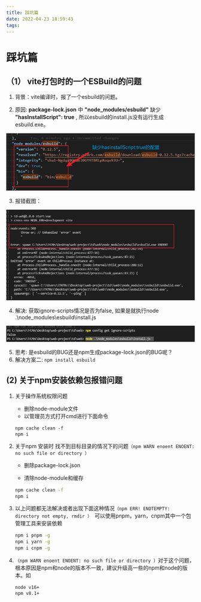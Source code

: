 ```yaml
---
title: 踩坑篇
date: 2022-04-23 18:59:43
tags:
---
```

# 踩坑篇

## （1） vite打包时的一个ESBuild的问题

1. 背景：vite编译时，报了一个esbuild的问题。

2. 原因: **package-lock.json** 中 **"node_modules/esbuild"** 缺少 **"hasInstallScript": true** , 所以esbuild的install.js没有运行生成esbuild.exe。
<!--more-->
![package-lock](technologySharing-3/BUG/package-lock.png)

3. 报错截图：

![esbuild的报错](technologySharing-3/BUG/esbuild的报错.png)



4. 解决:  获取ignore-scripts情况是否为false, 如果是就执行node .\node_modules\esbuild\install.js 

![esbuild的bug](technologySharing-3/BUG/esbuild的bug解决.png)

5. 思考: 是esbuild的BUG还是npm生成package-lock.json的BUG呢？
5. 解决方案二: `npm install esbuild`    





## (2) 关于npm安装依赖包报错问题

1. 关于操作系统权限问题

   - 删除node-module文件
   - 以管理员方式打开cmd进行下面命令

   ```shell
   npm cache clean -f
   npm i
   ```

2. 关于npm 安装时 找不到目标目录的情况下的问题`（npm WARN enoent ENOENT: no such file or directory ）`

   - 删除package-lock.json

   - 清除node-module和缓存

   ```sh
   npm cache clean -f
   npm i
   ```

3. 以上问题都无法解决或者出现下面这种情况`（npm ERR! ENOTEMPTY: directory not empty, rmdir ） `可以使用pnpm，yarn，cnpm其中一个包管理工具来安装依赖

   ```sh
   npm i pnpm -g
   npm i yarn -g
   npm i cnpm -g
   ```

4. `（npm WARN enoent ENOENT: no such file or directory ）`对于这个问题，根本原因是npm和node的版本不一致，建议升级高一些的npm和node的版本。如

   ```
   node v16+
   npm v8.1+
   ```

   



